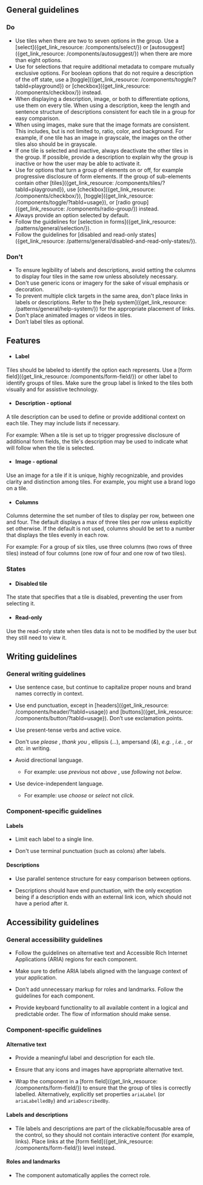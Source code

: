 ## General guidelines

### Do

  * Use tiles when there are two to seven options in the group. Use a [select]({get_link_resource: /components/select/}) or [autosuggest]({get_link_resource: /components/autosuggest/}) when there are more than eight options.
  * Use for selections that require additional metadata to compare mutually exclusive options. For boolean options that do not require a description of the off state, use a [toggle]({get_link_resource: /components/toggle/?tabId=playground}) or [checkbox]({get_link_resource: /components/checkbox/}) instead.
  * When displaying a description, image, or both to differentiate options, use them on every tile. When using a description, keep the length and sentence structure of descriptions consistent for each tile in a group for easy comparison.
  * When using images, make sure that the image formats are consistent. This includes, but is not limited to, ratio, color, and background. For example, if one tile has an image in grayscale, the images on the other tiles also should be in grayscale.
  * If one tile is selected and inactive, always deactivate the other tiles in the group. If possible, provide a description to explain why the group is inactive or how the user may be able to activate it.
  * Use for options that turn a group of elements on or off, for example progressive disclosure of form elements. If the group of sub-elements contain other [tiles]({get_link_resource: /components/tiles/?tabId=playground}), use [checkbox]({get_link_resource: /components/checkbox/}), [toggle]({get_link_resource: /components/toggle/?tabId=usage}), or [radio group]({get_link_resource: /components/radio-group/}) instead. 
  * Always provide an option selected by default.
  * Follow the guidelines for [selection in forms]({get_link_resource: /patterns/general/selection/}).
  * Follow the guidelines for [disabled and read-only states]({get_link_resource: /patterns/general/disabled-and-read-only-states/}).



### Don't

  * To ensure legibility of labels and descriptions, avoid setting the columns to display four tiles in the same row unless absolutely necessary. 
  * Don't use generic icons or imagery for the sake of visual emphasis or decoration. 
  * To prevent multiple click targets in the same area, don't place links in labels or descriptions. Refer to the [help system]({get_link_resource: /patterns/general/help-system/}) for the appropriate placement of links. 
  * Don't place animated images or videos in tiles.
  * Don’t label tiles as optional.



## Features

  * #### Label

Tiles should be labeled to identify the option each represents. Use a [form field]({get_link_resource: /components/form-field/}) or other label to identify groups of tiles. Make sure the group label is linked to the tiles both visually and for assistive technology.

  * #### Description \- optional

A tile description can be used to define or provide additional context on each tile. They may include lists if necessary. 

For example: When a tile is set up to trigger progressive disclosure of additional form fields, the tile's description may be used to indicate what will follow when the tile is selected.

  * #### Image \- optional

Use an image for a tile if it is unique, highly recognizable, and provides clarity and distinction among tiles. For example, you might use a brand logo on a tile.

  * #### Columns

Columns determine the set number of tiles to display per row, between one and four. The default displays a max of three tiles per row unless explicitly set otherwise. If the default is not used, columns should be set to a number that displays the tiles evenly in each row. 

For example: For a group of six tiles, use three columns (two rows of three tiles) instead of four columns (one row of four and one row of two tiles).




### States

  * #### Disabled tile

The state that specifies that a tile is disabled, preventing the user from selecting it.

  * #### Read-only

Use the read-only state when tiles data is not to be modified by the user but they still need to view it.




## Writing guidelines

### General writing guidelines

  * Use sentence case, but continue to capitalize proper nouns and brand names correctly in context.

  * Use end punctuation, except in [headers]({get_link_resource: /components/header/?tabId=usage}) and [buttons]({get_link_resource: /components/button/?tabId=usage}). Don’t use exclamation points.

  * Use present-tense verbs and active voice.

  * Don't use _please_ , _thank you_ , ellipsis (_..._), ampersand (_&_), _e.g._ , _i.e._ , or _etc._ in writing.

  * Avoid directional language.

    * For example: use _previous_ not _above_ , use _following_ not _below_.

  * Use device-independent language.

    * For example: use _choose_ or _select_ not _click_.




### Component-specific guidelines

#### Labels

  * Limit each label to a single line.

  * Don't use terminal punctuation (such as colons) after labels.




#### Descriptions

  * Use parallel sentence structure for easy comparison between options.

  * Descriptions should have end punctuation, with the only exception being if a description ends with an external link icon, which should not have a period after it.   





## Accessibility guidelines

### General accessibility guidelines

  * Follow the guidelines on alternative text and Accessible Rich Internet Applications (ARIA) regions for each component.

  * Make sure to define ARIA labels aligned with the language context of your application.

  * Don't add unnecessary markup for roles and landmarks. Follow the guidelines for each component.

  * Provide keyboard functionality to all available content in a logical and predictable order. The flow of information should make sense.




### Component-specific guidelines

#### Alternative text

  * Provide a meaningful label and description for each tile.

  * Ensure that any icons and images have appropriate alternative text.

  * Wrap the component in a [form field]({get_link_resource: /components/form-field/}) to ensure that the group of tiles is correctly labelled. Alternatively, explicitly set properties `ariaLabel` (or `ariaLabelledBy`) and `ariaDescribedBy`.




#### Labels and descriptions

  * Tile labels and descriptions are part of the clickable/focusable area of the control, so they should not contain interactive content (for example, links). Place links at the [form field]({get_link_resource: /components/form-field/}) level instead.




#### Roles and landmarks

  * The component automatically applies the correct role.



